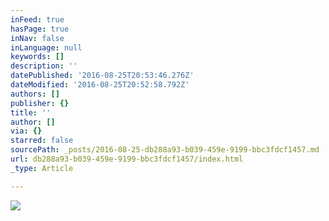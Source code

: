 ```yaml
---
inFeed: true
hasPage: true
inNav: false
inLanguage: null
keywords: []
description: ''
datePublished: '2016-08-25T20:53:46.276Z'
dateModified: '2016-08-25T20:52:58.792Z'
authors: []
publisher: {}
title: ''
author: []
via: {}
starred: false
sourcePath: _posts/2016-08-25-db288a93-b039-459e-9199-bbc3fdcf1457.md
url: db288a93-b039-459e-9199-bbc3fdcf1457/index.html
_type: Article

---
```

![](https://the-grid-user-content.s3-us-west-2.amazonaws.com/331def90-a803-496e-8a1f-0a79344a748c.png)